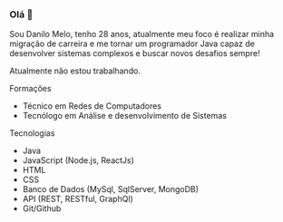 ### Olá 👋

Sou Danilo Melo, tenho 28 anos, atualmente meu foco é realizar minha migração de carreira e me tornar um programador Java capaz de desenvolver sistemas complexos e buscar novos desafios sempre!

Atualmente não estou trabalhando.

Formações

- Técnico em Redes de Computadores
- Tecnólogo em Análise e desenvolvimento de Sistemas

Tecnologias

- Java
- JavaScript (Node.js, ReactJs)
- HTML
- CSS
- Banco de Dados (MySql, SqlServer, MongoDB)
- API (REST, RESTful, GraphQl)
- Git/Github
